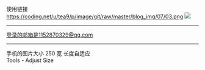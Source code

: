 使用链接
https://coding.net/u/tea9/p/image/git/raw/master/blog_img/07/03.png
![]({{site.img_link}}/13/02.png)

---

登录的邮箱是1152870329@qq.com

---
手机的图片大小 250 宽 长度自适应  
Tools - Adjust Size  